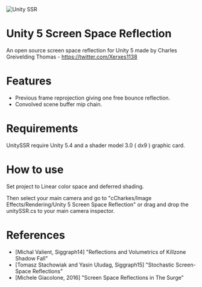![Unity SSR](https://dl.dropboxusercontent.com/u/1812933/Unity/UnitySSRV2.png)

# Unity 5 Screen Space Reflection

An open source screen space reflection for Unity 5 made by Charles Greivelding Thomas - https://twitter.com/Xerxes1138

# Features

* Previous frame reprojection giving one free bounce reflection.
* Convolved scene buffer mip chain.

# Requirements

UnitySSR require Unity 5.4 and a shader model 3.0 ( dx9 ) graphic card.

# How to use

Set project to Linear color space and deferred shading.

Then select your main camera and go to "cCharkes/Image Effects/Rendering/Unity 5 Screen Space Reflection" or drag and drop the unitySSR.cs to your main camera inspector.

# References

- [Michal Valient, Siggraph14] "Reflections and Volumetrics of Killzone Shadow Fall"
- [Tomasz Stachowiak and Yasin Uludag, Siggraph15] "Stochastic Screen-Space Reflections"
- [Michele Giacolone, 2016] "Screen Space Reflections in The Surge"
